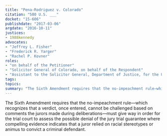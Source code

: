 ```yaml
---
title: "Pena-Rodriguez v. Colorado"
citation: "580 U.S. ___"
docket: "15-606"
publishdate: "2017-03-06"
argdate: "2016-10-11"
justices:
- 1988kennedy
advocates:
- "Jeffrey L. Fisher"
- "Frederick R. Yarger"
- "Rachel P. Kovner"
roles:
- "on behalf of the Petitioner"
- "Solicitor General of Colorado, on behalf of the Respondent"
- "Assistant to the Solicitor General, Department of Justice, for the United States, as amicus curiae, supporting the Respondent"
tags:
topics:
summary: "The Sixth Amendment requires that the no-impeachment rule—which recognizes that a verdict, once entered, cannot be challenged based on comments the jurors made during deliberations—must give way in order for the trial court to assess the possible denial of the jury trial guarantee where compelling evidence indicates that a juror relied on racial stereotypes or animus to convict a criminal defendant."
---
```

The Sixth Amendment requires that the no-impeachment rule—which recognizes that a verdict, once entered, cannot be challenged based on comments the jurors made during deliberations—must give way in order for the trial court to assess the possible denial of the jury trial guarantee where compelling evidence indicates that a juror relied on racial stereotypes or animus to convict a criminal defendant.

